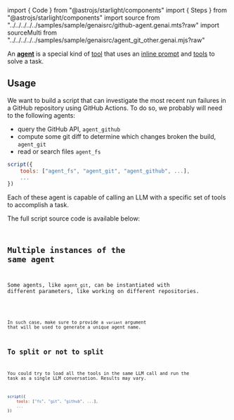 import { Code } from "@astrojs/starlight/components"
import { Steps } from "@astrojs/starlight/components"
import source from "../../../../../samples/sample/genaisrc/github-agent.genai.mts?raw"
import sourceMulti from "../../../../../samples/sample/genaisrc/agent_git_other.genai.mjs?raw"

An **[agent](/genaiscript/reference/scripts/agents)** is a special kind of [tool](/genaiscript/reference/scripts/tools) that
uses an [inline prompt](/genaiscript/reference/scripts/inline-prompts) and [tools](/genaiscript/reference/scripts/tools) to solve a task.

## Usage

We want to build a script that can investigate the most recent run failures in a GitHub repository using GitHub Actions.
To do so, we probably will need to the following agents:

- query the GitHub API, `agent_github`
- compute some git diff to determine which changes broken the build, `agent_git`
- read or search files `agent_fs`

```js wrap title="github-investigator.genai.mts"
script({
    tools: ["agent_fs", "agent_git", "agent_github", ...],
    ...
})
```

Each of these agent is capable of calling an LLM with a specific set of tools to accomplish a task.

The full script source code is available below:

<Code
    code={source}
    wrap={true}
    lang="js"
    title="github-investigator.genai.mts"
/>

## Multiple instances of the same agent

Some agents, like `agent_git`, can be instantiated with different parameters, like working on different repositories.

<Code code={sourceMulti} wrap={true} lang="js" title="multi-agents.genai.mts" />

In such case, make sure to provide a `variant` argument that will be used to generate a unique agent name.

## To split or not to split

You could try to load all the tools in the same LLM call and run the task as a single LLM conversation.
Results may vary.

```js wrap title="github-investigator.genai.mts"
script({
    tools: ["fs", "git", "github", ...],
    ...
})
```